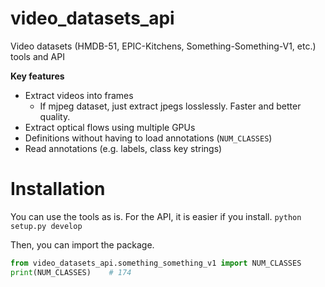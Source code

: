 # video_datasets_api
Video datasets (HMDB-51, EPIC-Kitchens, Something-Something-V1, etc.) tools and API

**Key features**  
- Extract videos into frames
  - If mjpeg dataset, just extract jpegs losslessly. Faster and better quality.
- Extract optical flows using multiple GPUs
- Definitions without having to load annotations (`NUM_CLASSES`)
- Read annotations (e.g. labels, class key strings)


# Installation

You can use the tools as is. For the API, it is easier if you install.
`python setup.py develop`

Then, you can import the package.

```python
from video_datasets_api.something_something_v1 import NUM_CLASSES
print(NUM_CLASSES)    # 174
```
